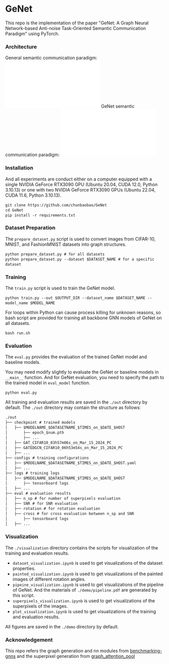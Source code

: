 # GeNet

This repo is the implementation of the paper "GeNet: A Graph Neural Network-based Anti-noise
Task-Oriented Semantic Communication Paradigm" using PyTorch.
### Architecture
General semantic communication paradigm:
![conv](./demo/conv.pdf)
GeNet semantic communication paradigm:
![pipeline](./demo/pipeline.pdf)




### Installation
And all experiments are conduct either on a computer equipped with a single NVIDIA GeForce RTX3090 GPU (Ubuntu 20.04, CUDA 12.0, Python 3.10.13)
or one with two NVIDIA GeForce RTX3090 GPUs (Ubuntu 22.04, CUDA 11.6, Python 3.10.13).
```
git clone https://github.com/chunbaobao/GeNet
cd GeNet
pip install -r requirements.txt
```
### Dataset Preparation
The `prepare_dataset.py` script is used to convert images from CIFAR-10, MNIST, and FashionMNIST datasets into graph structures.
```
python prepare_dataset.py # for all datasets
python prepare_dataset.py --dataset $DATASET_NAME # for a specific dataset
```
### Training
The `train.py` script is used to train the GeNet model.

```
python train.py --out $OUTPUT_DIR --dataset_name $DATASET_NAME --model_name $MODEL_NAME
```
For loops within Python can cause process killing for unknown reasons, so bash script are provided for training all backbone GNN models of GeNet on all datasets.
```
bash run.sh
```
### Evaluation
The `eval.py` provides the evaluation of the trained GeNet model and baseline models. 

You may need modify slightly to evaluate the GeNet or baseline models in `__main__` function. And for GeNet evaluation, you need to specify the path to the trained model in `eval_model` function.
```
python eval.py
```
All training and evaluation results are saved in the `./out` directory by default. The `./out` directory may contain the structure as follows:
```
./out
├── checkpoint # trained models
│   ├── $MODELNAME_$DATASETNAME_$TIMES_on_$DATE_$HOST
│       ├── epoch_$num.pth
│       ├── ...
│   ├── GAT_CIFAR10_03h57m06s_on_Mar_15_2024_PC
│   ├── GATEDGCN_CIFAR10_06h53m54s_on_Mar_15_2024_PC
│   ├── ...
├── configs # training configurations
│   ├── $MODELNAME_$DATASETNAME_$TIMES_on_$DATE_$HOST.yaml
│   ├── ...
├── logs # training logs
│   ├── $MODELNAME_$DATASETNAME_$TIMES_on_$DATE_$HOST
│       ├── tensorboard logs
│   ├── ...
├── eval # evaluation results
│   ├── n_sp # for number of superpixels evaluation
│   ├── SNR # for SNR evaluation
│   ├── rotation # for rotation evaluation
│   ├── cross # for cross evaluation between n_sp and SNR
│       ├── tensorboard logs
│   ├── ...
```
### Visualization

The `./visualization` directory contains the scripts for visualization of the training and evaluation results.
- `dataset_visualization.ipynb` is used to get visualizations of the dataset properties.
- `painted_visualization.ipynb` is used to get visualizations of the painted images of different rotation angles.
- `pipeine_visualization.ipynb` is used to get visualizations of the pipeline of GeNet. And the materials of `./demo/pipeline.pdf` are generated by this script.
- `superpixels_visualization.ipynb` is used to get visualizations of the superpixels of the images.
- `plot_visualization.ipynb` is used to get visualizations of the training and evaluation results.

All figures are saved in the `./demo` directory by default.


### Acknowledgement
This repo refers the graph generation and nn modules from [benchmarking-gnns](https://github.com/graphdeeplearning/benchmarking-gnns) and the superpixel generation from [graph_attention_pool](https://github.com/bknyaz/graph_attention_pool/blob/master/extract_superpixels.py)